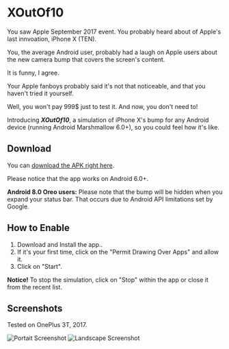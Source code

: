# XOutOf10
You saw Apple September 2017 event. You probably heard about of Apple's last innvoation, iPhone X (TEN).

You, the average Android user, probably had a laugh on Apple users about the new camera bump that covers the screen's content.

It is funny, I agree.

Your Apple fanboys probably said it's not that noticeable, and that you haven't tried it yourself.

Well, you won't pay 999$ just to test it. And now, you don't need to!

Introducing ***XOutOf10***, a simulation of iPhone X's bump for any Android device (running Android Marshmallow 6.0+), so you could feel how it's like.

## Download

You can [download the APK right here](https://github.com/idoideas/XOutOf10/blob/master/XOutOf10.apk?raw=true).

Please notice that the app works on Android 6.0+.

**Android 8.0 Oreo users:** Please note that the bump will be hidden when you expand your status bar. That occurs due to Android API limitations set by Google.

## How to Enable

1. Download and Install the app..
2. If it's your first time, click on the "Permit Drawing Over Apps" and allow it.
3. Click on "Start".

**Notice!** To stop the simulation, click on "Stop" within the app or close it from the recent list.

## Screenshots

Tested on OnePlus 3T, 2017.

![Portait Screenshot](https://i.imgur.com/IMduTyi.jpg)
![Landscape Screenshot](https://i.imgur.com/MWXdVr1.jpg)
